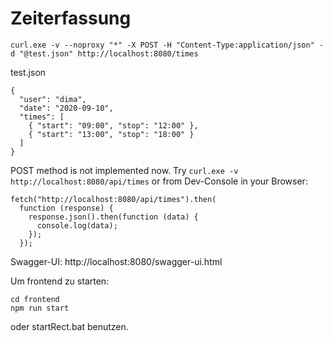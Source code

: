 # Zeiterfassung

`curl.exe -v --noproxy "*" -X POST -H "Content-Type:application/json" -d "@test.json" http://localhost:8080/times`

test.json
```
{
  "user": "dima",
  "date": "2020-09-10",
  "times": [
    { "start": "09:00", "stop": "12:00" },
    { "start": "13:00", "stop": "18:00" }
  ]
}
```

POST method is not implemented now. Try `curl.exe -v http://localhost:8080/api/times` or from Dev-Console in your Browser:
```
fetch("http://localhost:8080/api/times").then(
  function (response) {
    response.json().then(function (data) {
      console.log(data);
    });
  });
```

Swagger-UI:  http://localhost:8080/swagger-ui.html


Um frontend zu starten:
```
cd frontend
npm run start
```
oder startRect.bat benutzen.

